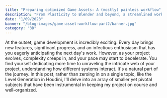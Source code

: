 ```yaml
---
title: "Preparing optimized Game Assets: A (mostly) painless workflow"
description: "From Plasticity to Blender and beyond, a streamlined workflow for creating game assets."
date: "1/09/2023"
banner: "/blog-images/game-asset-workflow-part2/banner.jpg"
category: "3D"
---
```


At the outset, game development is incredibly exciting. Every day brings new features, significant progress, and an infectious enthusiasm that has you eagerly anticipating the next day's work.
However, as your project evolves, complexity creeps in, and your pace may start to decelerate. You find yourself dedicating more time to unraveling the intricate web of your project, understanding how different systems interact. It's a natural part of the journey.
In this post, rather than zeroing in on a single topic, like the Level Generation in Houdini, I'll delve into an array of smaller yet pivotal subjects that have been instrumental in keeping my project on course and well-organized.